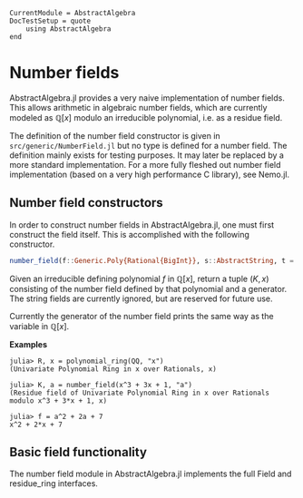 ```@meta
CurrentModule = AbstractAlgebra
DocTestSetup = quote
    using AbstractAlgebra
end
```

# Number fields

AbstractAlgebra.jl provides a very naive implementation of number fields. This allows
arithmetic in algebraic number fields, which are currently modeled as $\mathbb{Q}[x]$
modulo an irreducible polynomial, i.e. as a residue field.

The definition of the number field constructor is given in
`src/generic/NumberField.jl` but no type is defined for a number field. The definition
mainly exists for testing purposes. It may later be replaced by a more standard
implementation. For a more fully fleshed out number field implementation (based on a
very high performance C library), see Nemo.jl.

## Number field constructors

In order to construct number fields in AbstractAlgebra.jl, one must first construct the
field itself. This is accomplished with the following constructor.

```julia
number_field(f::Generic.Poly{Rational{BigInt}}, s::AbstractString, t = "\$"; cached = true)
```

Given an irreducible defining polynomial $f$ in $\mathbb{Q}[x]$, return a tuple $(K, x)$
consisting of the number field defined by that polynomial and a generator. The string
fields are currently ignored, but are reserved for future use.

Currently the generator of the number field prints the same way as the variable in
$\mathbb{Q}[x]$.

**Examples**

```jldoctest
julia> R, x = polynomial_ring(QQ, "x")
(Univariate Polynomial Ring in x over Rationals, x)

julia> K, a = number_field(x^3 + 3x + 1, "a")
(Residue field of Univariate Polynomial Ring in x over Rationals modulo x^3 + 3*x + 1, x)

julia> f = a^2 + 2a + 7
x^2 + 2*x + 7

```

## Basic field functionality

The number field module in AbstractAlgebra.jl implements the full Field and residue_ring
interfaces.

